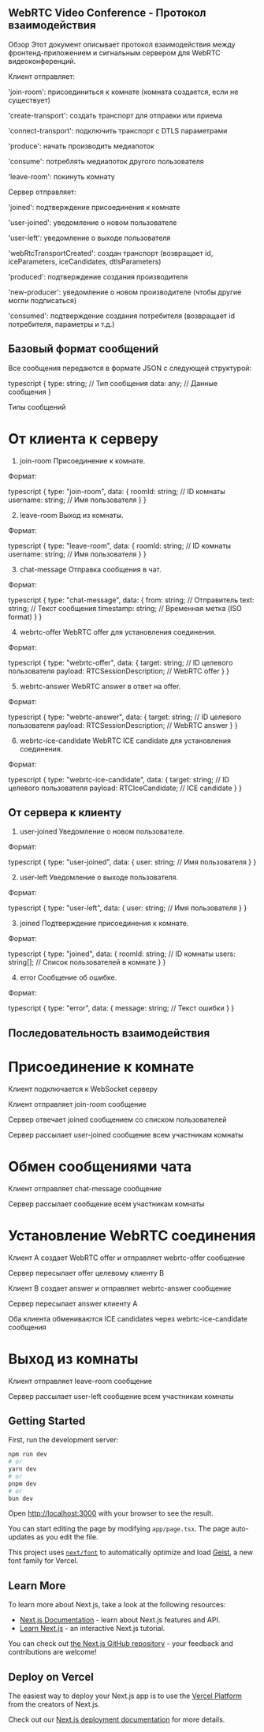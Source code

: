 ## WebRTC Video Conference - Протокол взаимодействия
Обзор
Этот документ описывает протокол взаимодействия между фронтенд-приложением и сигнальным сервером для WebRTC видеоконференций.


Клиент отправляет:

'join-room': присоединиться к комнате (комната создается, если не существует)

'create-transport': создать транспорт для отправки или приема

'connect-transport': подключить транспорт с DTLS параметрами

'produce': начать производить медиапоток

'consume': потреблять медиапоток другого пользователя

'leave-room': покинуть комнату

Сервер отправляет:

'joined': подтверждение присоединения к комнате

'user-joined': уведомление о новом пользователе

'user-left': уведомление о выходе пользователя

'webRtcTransportCreated': создан транспорт (возвращает id, iceParameters, iceCandidates, dtlsParameters)

'produced': подтверждение создания производителя

'new-producer': уведомление о новом производителе (чтобы другие могли подписаться)

'consumed': подтверждение создания потребителя (возвращает id потребителя, параметры и т.д.)


## Базовый формат сообщений

Все сообщения передаются в формате JSON с следующей структурой:

typescript
{
  type: string;    // Тип сообщения
  data: any;       // Данные сообщения
}

Типы сообщений

# От клиента к серверу

1. join-room
Присоединение к комнате.

Формат:

typescript
{
  type: "join-room",
  data: {
    roomId: string;    // ID комнаты
    username: string;  // Имя пользователя
  }
}

2. leave-room
Выход из комнаты.

Формат:

typescript
{
  type: "leave-room",
  data: {
    roomId: string;    // ID комнаты
    username: string;  // Имя пользователя
  }
}

3. chat-message
Отправка сообщения в чат.

Формат:

typescript
{
  type: "chat-message",
  data: {
    from: string;      // Отправитель
    text: string;      // Текст сообщения
    timestamp: string; // Временная метка (ISO format)
  }
}

4. webrtc-offer
WebRTC offer для установления соединения.

Формат:

typescript
{
  type: "webrtc-offer",
  data: {
    target: string;                 // ID целевого пользователя
    payload: RTCSessionDescription; // WebRTC offer
  }
}

5. webrtc-answer
WebRTC answer в ответ на offer.

Формат:

typescript
{
  type: "webrtc-answer",
  data: {
    target: string;                 // ID целевого пользователя
    payload: RTCSessionDescription; // WebRTC answer
  }
}

6. webrtc-ice-candidate
WebRTC ICE candidate для установления соединения.

Формат:

typescript
{
  type: "webrtc-ice-candidate",
  data: {
    target: string;            // ID целевого пользователя
    payload: RTCIceCandidate;  // ICE candidate
  }
}

## От сервера к клиенту

1. user-joined
Уведомление о новом пользователе.

Формат:

typescript
{
  type: "user-joined",
  data: {
    user: string;  // Имя пользователя
  }
}

2. user-left
Уведомление о выходе пользователя.

Формат:

typescript
{
  type: "user-left",
  data: {
    user: string;  // Имя пользователя
  }
}

3. joined
Подтверждение присоединения к комнате.

Формат:

typescript
{
  type: "joined",
  data: {
    roomId: string;    // ID комнаты
    users: string[];   // Список пользователей в комнате
  }
}

4. error
Сообщение об ошибке.

Формат:

typescript
{
  type: "error",
  data: {
    message: string;  // Текст ошибки
  }
}

## Последовательность взаимодействия

# Присоединение к комнате
Клиент подключается к WebSocket серверу

Клиент отправляет join-room сообщение

Сервер отвечает joined сообщением со списком пользователей

Сервер рассылает user-joined сообщение всем участникам комнаты

# Обмен сообщениями чата
Клиент отправляет chat-message сообщение

Сервер рассылает сообщение всем участникам комнаты

# Установление WebRTC соединения
Клиент A создает WebRTC offer и отправляет webrtc-offer сообщение

Сервер пересылает offer целевому клиенту B

Клиент B создает answer и отправляет webrtc-answer сообщение

Сервер пересылает answer клиенту A

Оба клиента обмениваются ICE candidates через webrtc-ice-candidate сообщения

# Выход из комнаты
Клиент отправляет leave-room сообщение

Сервер рассылает user-left сообщение всем участникам комнаты


## Getting Started

First, run the development server:

```bash
npm run dev
# or
yarn dev
# or
pnpm dev
# or
bun dev
```

Open [http://localhost:3000](http://localhost:3000) with your browser to see the result.

You can start editing the page by modifying `app/page.tsx`. The page auto-updates as you edit the file.

This project uses [`next/font`](https://nextjs.org/docs/app/building-your-application/optimizing/fonts) to automatically optimize and load [Geist](https://vercel.com/font), a new font family for Vercel.

## Learn More

To learn more about Next.js, take a look at the following resources:

- [Next.js Documentation](https://nextjs.org/docs) - learn about Next.js features and API.
- [Learn Next.js](https://nextjs.org/learn) - an interactive Next.js tutorial.

You can check out [the Next.js GitHub repository](https://github.com/vercel/next.js) - your feedback and contributions are welcome!

## Deploy on Vercel

The easiest way to deploy your Next.js app is to use the [Vercel Platform](https://vercel.com/new?utm_medium=default-template&filter=next.js&utm_source=create-next-app&utm_campaign=create-next-app-readme) from the creators of Next.js.

Check out our [Next.js deployment documentation](https://nextjs.org/docs/app/building-your-application/deploying) for more details.
